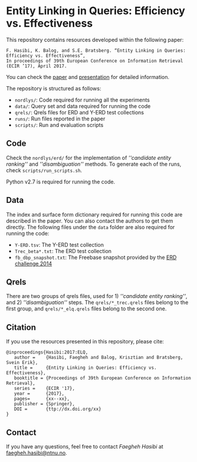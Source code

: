 # Entity Linking in Queries: Efficiency vs. Effectiveness

This repository contains resources developed within the following paper:

	F. Hasibi, K. Balog, and S.E. Bratsberg. “Entity Linking in Queries: Efficiency vs. Effectiveness”,
	In proceedings of 39th European Conference on Information Retrieval (ECIR ’17), April 2017.

You can check the [paper](http://hasibi.com/files/ecir2017-elq.pdf) and [presentation](http://www.slideshare.net/FaeghehHasibi/ecir2017-elq) for detailed information.

The repository is structured as follows:

- `nordlys/`: Code required for running all the experiments
- `data/`: Query set and data required for running the code
- `qrels/`: Qrels files for ERD and Y-ERD test collections
- `runs/`: Run files reported in the paper
- `scripts/`: Run and evaluation scripts


## Code

Check the `nordlys/erd/` for the implementation of *''candidate entity ranking''* and *''disambiguation''* methods.
To generate each of the runs, check `scripts/run_scripts.sh`.

Python v2.7 is required for running the code.


## Data

The index and surface form dictionary required for running this code are described in the paper. You can also contact the authors to get them directly. The following files under the `data` folder are also required for running the code:

- `Y-ERD.tsv`: The Y-ERD test collection
- `Trec_beta*.txt`: The ERD test collection
-  `fb_dbp_snapshot.txt`: The Freebase snapshot provided by the [ERD challenge 2014](http://sigir.org/files/forum/2014D/p063.pdf)

## Qrels

There are two groups of qrels files, used for 1) *''candidate entity ranking''*, and 2) *''disambiguation''* steps.
The `qrels/*_trec.qrels` files belong to the first group, and `qrels/*_elq.qrels` files belong to the second one.


## Citation

If you use the resources presented in this repository, please cite:

```
@inproceedings{Hasibi:2017:ELQ, 
   author =    {Hasibi, Faegheh and Balog, Krisztian and Bratsberg, Svein Erik},
   title =     {Entity Linking in Queries: Efficiency vs. Effectiveness},
   booktitle = {Proceedings of 39th European Conference on Information Retrieval},
   series =    {ECIR '17},
   year =      {2017},
   pages=      {xx--xx},
   publisher = {Springer},
   DOI =       {ttp://dx.doi.org/xx}
} 
```

## Contact

If you have any questions, feel free to contact *Faegheh Hasibi* at <faegheh.hasibi@ntnu.no>.
